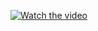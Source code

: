 [![Watch the video](https://cdn1.imggmi.com/uploads/2019/9/20/42d89be6d1fa6b7a27e0600b6f513ac2-full.png)](https://www.dropbox.com/s/r809xl1ktbv7iie/RPReplay_Final1568991029.mp4?dl=0)
